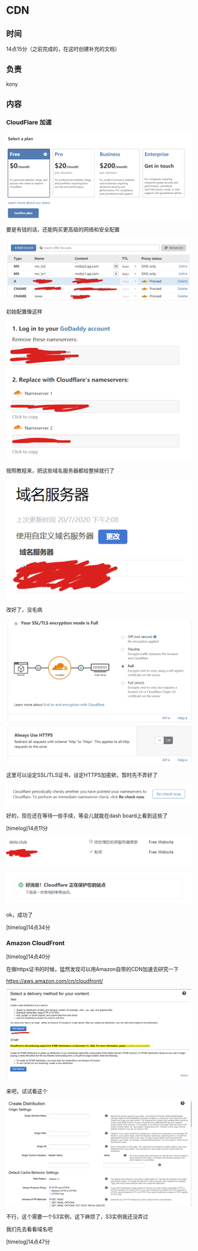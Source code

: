 # CDN

## 时间

14点15分（之前完成的，在这时创建补充的文档）

## 负责

kony

## 内容

### CloudFlare 加速

![image-20200720141611919](CDN.assets/image-20200720141611919.png)

要是有钱的话，还能购买更高级的网络和安全配置

![image-20200720141620494](CDN.assets/image-20200720141620494.png)

初始配置像这样

![image-20200720141630713](CDN.assets/image-20200720141630713.png)

按照教程来，把这些域名服务器都给整掉就行了

![image-20200720141639535](CDN.assets/image-20200720141639535.png)

改好了，没毛病

![image-20200720141653634](CDN.assets/image-20200720141653634.png)

这里可以设定SSL/TLS证书，设定HTTPS加密欸，暂时先不弄好了

![image-20200720141702135](CDN.assets/image-20200720141702135.png)

好的，现在还在等待一些手续，等会儿就能在dash board上看到这些了

[timelog]14点11分

![image-20200720141710879](CDN.assets/image-20200720141710879.png)



![image-20200720143355525](CDN.assets/image-20200720143355525.png)

ok，成功了

[timelog]14点34分

### Amazon CloudFront

[timelog]14点40分

在做https证书的时候，猛然发现可以用Amazon自带的CDN加速去研究一下

https://aws.amazon.com/cn/cloudfront/

![image-20200720144219555](CDN.assets/image-20200720144219555.png)

来吧，试试看这个

![image-20200720144645933](CDN.assets/image-20200720144645933.png)

不行，这个需要一个S3实例，这下麻烦了，S3实例我还没弄过

我们先去看看域名吧

[timelog]14点47分